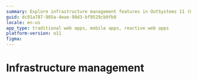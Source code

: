 ```yaml
---
summary: Explore infrastructure management features in OutSystems 11 (O11) for streamlined application development.
guid: dc91a787-985a-4eae-98d3-bf9529cb9fb8
locale: en-us
app_type: traditional web apps, mobile apps, reactive web apps
platform-version: o11
figma:
---
```

# Infrastructure management
